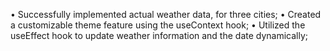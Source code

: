 •	Successfully implemented actual weather data, for three cities;
•	Created a customizable theme feature using the useContext hook;
•	Utilized the useEffect hook to update weather information and the date dynamically;
